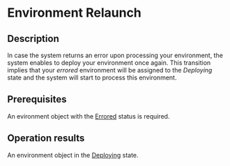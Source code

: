 # Environment Relaunch
## Description
In case the system returns an error upon processing your environment, the system enables to deploy your environment once again. This transition implies that your *errored* environment will be assigned to the *Deploying* state and the system will start to process this environment. 

## Prerequisites
An evironment object with the [Errored](s-h-errored.html) status is required.

## Operation results
An environment object in the [Deploying](s-b-deploying.html) state.
